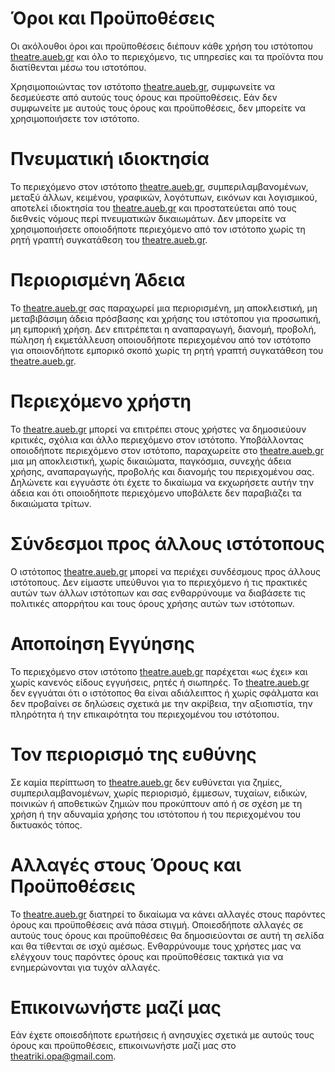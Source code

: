 # Όροι και Προϋποθέσεις
Οι ακόλουθοι όροι και προϋποθέσεις διέπουν κάθε χρήση του ιστότοπου [theatre.aueb.gr](https://theatre.aueb.gr) και όλο το περιεχόμενο, τις υπηρεσίες και τα προϊόντα που διατίθενται μέσω του ιστοτόπου.

Χρησιμοποιώντας τον ιστότοπο [theatre.aueb.gr](https://theatre.aueb.gr), συμφωνείτε να δεσμεύεστε από αυτούς τους όρους και προϋποθέσεις. Εάν δεν συμφωνείτε με αυτούς τους όρους και προϋποθέσεις, δεν μπορείτε να χρησιμοποιήσετε τον ιστότοπο.

# Πνευματική ιδιοκτησία
Το περιεχόμενο στον ιστότοπο [theatre.aueb.gr](https://theatre.aueb.gr), συμπεριλαμβανομένων, μεταξύ άλλων, κειμένου, γραφικών, λογότυπων, εικόνων και λογισμικού, αποτελεί ιδιοκτησία του [theatre.aueb.gr](https://theatre.aueb.gr) και προστατεύεται από τους διεθνείς νόμους περί πνευματικών δικαιωμάτων. Δεν μπορείτε να χρησιμοποιήσετε οποιοδήποτε περιεχόμενο από τον ιστότοπο χωρίς τη ρητή γραπτή συγκατάθεση του [theatre.aueb.gr](https://theatre.aueb.gr).

# Περιορισμένη Άδεια
Το [theatre.aueb.gr](https://theatre.aueb.gr) σας παραχωρεί μια περιορισμένη, μη αποκλειστική, μη μεταβιβάσιμη άδεια πρόσβασης και χρήσης του ιστότοπου για προσωπική, μη εμπορική χρήση. Δεν επιτρέπεται η αναπαραγωγή, διανομή, προβολή, πώληση ή εκμετάλλευση οποιουδήποτε περιεχομένου από τον ιστότοπο για οποιονδήποτε εμπορικό σκοπό χωρίς τη ρητή γραπτή συγκατάθεση του [theatre.aueb.gr](https://theatre.aueb.gr).

# Περιεχόμενο χρήστη
Το [theatre.aueb.gr](https://theatre.aueb.gr) μπορεί να επιτρέπει στους χρήστες να δημοσιεύουν κριτικές, σχόλια και άλλο περιεχόμενο στον ιστότοπο. Υποβάλλοντας οποιοδήποτε περιεχόμενο στον ιστότοπο, παραχωρείτε στο [theatre.aueb.gr](https://theatre.aueb.gr) μια μη αποκλειστική, χωρίς δικαιώματα, παγκόσμια, συνεχής άδεια χρήσης, αναπαραγωγής, προβολής και διανομής του περιεχομένου σας. Δηλώνετε και εγγυάστε ότι έχετε το δικαίωμα να εκχωρήσετε αυτήν την άδεια και ότι οποιοδήποτε περιεχόμενο υποβάλετε δεν παραβιάζει τα δικαιώματα τρίτων.

# Σύνδεσμοι προς άλλους ιστότοπους
Ο ιστότοπος [theatre.aueb.gr](https://theatre.aueb.gr) μπορεί να περιέχει συνδέσμους προς άλλους ιστότοπους. Δεν είμαστε υπεύθυνοι για το περιεχόμενο ή τις πρακτικές αυτών των άλλων ιστότοπων και σας ενθαρρύνουμε να διαβάσετε τις πολιτικές απορρήτου και τους όρους χρήσης αυτών των ιστότοπων.

# Αποποίηση Εγγύησης
Το περιεχόμενο στον ιστότοπο [theatre.aueb.gr](https://theatre.aueb.gr) παρέχεται «ως έχει» και χωρίς κανενός είδους εγγυήσεις, ρητές ή σιωπηρές. Το [theatre.aueb.gr](https://theatre.aueb.gr) δεν εγγυάται ότι ο ιστότοπος θα είναι αδιάλειπτος ή χωρίς σφάλματα και δεν προβαίνει σε δηλώσεις σχετικά με την ακρίβεια, την αξιοπιστία, την πληρότητα ή την επικαιρότητα του περιεχομένου του ιστότοπου.

# Τον περιορισμό της ευθύνης
Σε καμία περίπτωση το [theatre.aueb.gr](https://theatre.aueb.gr) δεν ευθύνεται για ζημίες, συμπεριλαμβανομένων, χωρίς περιορισμό, έμμεσων, τυχαίων, ειδικών, ποινικών ή αποθετικών ζημιών που προκύπτουν από ή σε σχέση με τη χρήση ή την αδυναμία χρήσης του ιστότοπου ή του περιεχομένου του δικτυακός τόπος.

# Αλλαγές στους Όρους και Προϋποθέσεις
Το [theatre.aueb.gr](https://theatre.aueb.gr) διατηρεί το δικαίωμα να κάνει αλλαγές στους παρόντες όρους και προϋποθέσεις ανά πάσα στιγμή. Οποιεσδήποτε αλλαγές σε αυτούς τους όρους και προϋποθέσεις θα δημοσιεύονται σε αυτή τη σελίδα και θα τίθενται σε ισχύ αμέσως. Ενθαρρύνουμε τους χρήστες μας να ελέγχουν τους παρόντες όρους και προϋποθέσεις τακτικά για να ενημερώνονται για τυχόν αλλαγές.

# Επικοινωνήστε μαζί μας
Εάν έχετε οποιεσδήποτε ερωτήσεις ή ανησυχίες σχετικά με αυτούς τους όρους και προϋποθέσεις, επικοινωνήστε μαζί μας στο theatriki.opa@gmail.com.
